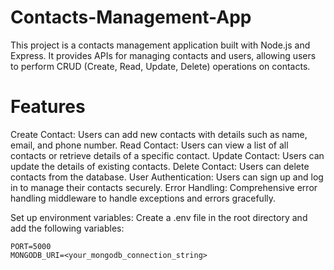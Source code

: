 # Contacts-Management-App

This project is a contacts management application built with Node.js and Express. It provides APIs for managing contacts and users, allowing users to perform CRUD (Create, Read, Update, Delete) operations on contacts.

# Features
Create Contact: Users can add new contacts with details such as name, email, and phone number.
Read Contact: Users can view a list of all contacts or retrieve details of a specific contact.
Update Contact: Users can update the details of existing contacts.
Delete Contact: Users can delete contacts from the database.
User Authentication: Users can sign up and log in to manage their contacts securely.
Error Handling: Comprehensive error handling middleware to handle exceptions and errors gracefully.


Set up environment variables:
Create a .env file in the root directory and add the following variables:

```plaintext
PORT=5000
MONGODB_URI=<your_mongodb_connection_string>
